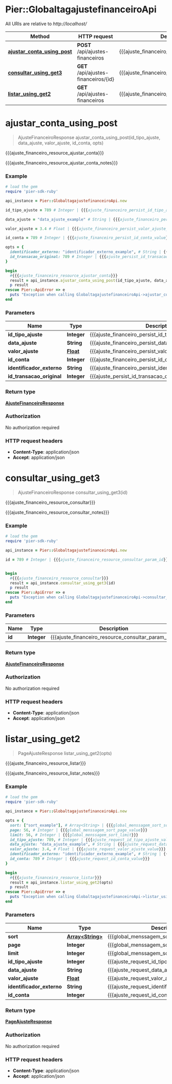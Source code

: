 # Pier::GlobaltagajustefinanceiroApi

All URIs are relative to *http://localhost/*

Method | HTTP request | Description
------------- | ------------- | -------------
[**ajustar_conta_using_post**](GlobaltagajustefinanceiroApi.md#ajustar_conta_using_post) | **POST** /api/ajustes-financeiros | {{{ajuste_financeiro_resource_ajustar_conta}}}
[**consultar_using_get3**](GlobaltagajustefinanceiroApi.md#consultar_using_get3) | **GET** /api/ajustes-financeiros/{id} | {{{ajuste_financeiro_resource_consultar}}}
[**listar_using_get2**](GlobaltagajustefinanceiroApi.md#listar_using_get2) | **GET** /api/ajustes-financeiros | {{{ajuste_financeiro_resource_listar}}}


# **ajustar_conta_using_post**
> AjusteFinanceiroResponse ajustar_conta_using_post(id_tipo_ajuste, data_ajuste, valor_ajuste, id_conta, opts)

{{{ajuste_financeiro_resource_ajustar_conta}}}

{{{ajuste_financeiro_resource_ajustar_conta_notes}}}

### Example
```ruby
# load the gem
require 'pier-sdk-ruby'

api_instance = Pier::GlobaltagajustefinanceiroApi.new

id_tipo_ajuste = 789 # Integer | {{{ajuste_financeiro_persist_id_tipo_ajuste_value}}}

data_ajuste = "data_ajuste_example" # String | {{{ajuste_financeiro_persist_data_ajuste_value}}}

valor_ajuste = 3.4 # Float | {{{ajuste_financeiro_persist_valor_ajuste_value}}}

id_conta = 789 # Integer | {{{ajuste_financeiro_persist_id_conta_value}}}

opts = { 
  identificador_externo: "identificador_externo_example", # String | {{{ajuste_financeiro_persist_identificador_externo_value}}}
  id_transacao_original: 789 # Integer | {{{ajuste_persist_id_transacao_original}}}
}

begin
  #{{{ajuste_financeiro_resource_ajustar_conta}}}
  result = api_instance.ajustar_conta_using_post(id_tipo_ajuste, data_ajuste, valor_ajuste, id_conta, opts)
  p result
rescue Pier::ApiError => e
  puts "Exception when calling GlobaltagajustefinanceiroApi->ajustar_conta_using_post: #{e}"
end
```

### Parameters

Name | Type | Description  | Notes
------------- | ------------- | ------------- | -------------
 **id_tipo_ajuste** | **Integer**| {{{ajuste_financeiro_persist_id_tipo_ajuste_value}}} | 
 **data_ajuste** | **String**| {{{ajuste_financeiro_persist_data_ajuste_value}}} | 
 **valor_ajuste** | [**Float**](.md)| {{{ajuste_financeiro_persist_valor_ajuste_value}}} | 
 **id_conta** | **Integer**| {{{ajuste_financeiro_persist_id_conta_value}}} | 
 **identificador_externo** | **String**| {{{ajuste_financeiro_persist_identificador_externo_value}}} | [optional] 
 **id_transacao_original** | **Integer**| {{{ajuste_persist_id_transacao_original}}} | [optional] 

### Return type

[**AjusteFinanceiroResponse**](AjusteFinanceiroResponse.md)

### Authorization

No authorization required

### HTTP request headers

 - **Content-Type**: application/json
 - **Accept**: application/json



# **consultar_using_get3**
> AjusteFinanceiroResponse consultar_using_get3(id)

{{{ajuste_financeiro_resource_consultar}}}

{{{ajuste_financeiro_resource_consultar_notes}}}

### Example
```ruby
# load the gem
require 'pier-sdk-ruby'

api_instance = Pier::GlobaltagajustefinanceiroApi.new

id = 789 # Integer | {{{ajuste_financeiro_resource_consultar_param_id}}}


begin
  #{{{ajuste_financeiro_resource_consultar}}}
  result = api_instance.consultar_using_get3(id)
  p result
rescue Pier::ApiError => e
  puts "Exception when calling GlobaltagajustefinanceiroApi->consultar_using_get3: #{e}"
end
```

### Parameters

Name | Type | Description  | Notes
------------- | ------------- | ------------- | -------------
 **id** | **Integer**| {{{ajuste_financeiro_resource_consultar_param_id}}} | 

### Return type

[**AjusteFinanceiroResponse**](AjusteFinanceiroResponse.md)

### Authorization

No authorization required

### HTTP request headers

 - **Content-Type**: application/json
 - **Accept**: application/json



# **listar_using_get2**
> PageAjusteResponse listar_using_get2(opts)

{{{ajuste_financeiro_resource_listar}}}

{{{ajuste_financeiro_resource_listar_notes}}}

### Example
```ruby
# load the gem
require 'pier-sdk-ruby'

api_instance = Pier::GlobaltagajustefinanceiroApi.new

opts = { 
  sort: ["sort_example"], # Array<String> | {{{global_menssagem_sort_sort}}}
  page: 56, # Integer | {{{global_menssagem_sort_page_value}}}
  limit: 56, # Integer | {{{global_menssagem_sort_limit}}}
  id_tipo_ajuste: 789, # Integer | {{{ajuste_request_id_tipo_ajuste_value}}}
  data_ajuste: "data_ajuste_example", # String | {{{ajuste_request_data_ajuste_value}}}
  valor_ajuste: 3.4, # Float | {{{ajuste_request_valor_ajuste_value}}}
  identificador_externo: "identificador_externo_example", # String | {{{ajuste_request_identificador_externo_value}}}
  id_conta: 789 # Integer | {{{ajuste_request_id_conta_value}}}
}

begin
  #{{{ajuste_financeiro_resource_listar}}}
  result = api_instance.listar_using_get2(opts)
  p result
rescue Pier::ApiError => e
  puts "Exception when calling GlobaltagajustefinanceiroApi->listar_using_get2: #{e}"
end
```

### Parameters

Name | Type | Description  | Notes
------------- | ------------- | ------------- | -------------
 **sort** | [**Array&lt;String&gt;**](String.md)| {{{global_menssagem_sort_sort}}} | [optional] 
 **page** | **Integer**| {{{global_menssagem_sort_page_value}}} | [optional] 
 **limit** | **Integer**| {{{global_menssagem_sort_limit}}} | [optional] 
 **id_tipo_ajuste** | **Integer**| {{{ajuste_request_id_tipo_ajuste_value}}} | [optional] 
 **data_ajuste** | **String**| {{{ajuste_request_data_ajuste_value}}} | [optional] 
 **valor_ajuste** | [**Float**](.md)| {{{ajuste_request_valor_ajuste_value}}} | [optional] 
 **identificador_externo** | **String**| {{{ajuste_request_identificador_externo_value}}} | [optional] 
 **id_conta** | **Integer**| {{{ajuste_request_id_conta_value}}} | [optional] 

### Return type

[**PageAjusteResponse**](PageAjusteResponse.md)

### Authorization

No authorization required

### HTTP request headers

 - **Content-Type**: application/json
 - **Accept**: application/json



